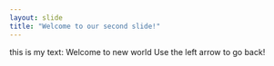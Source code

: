 ```yaml
---
layout: slide
title: "Welcome to our second slide!"
---
```

this is my text: Welcome to new world
Use the left arrow to go back!
